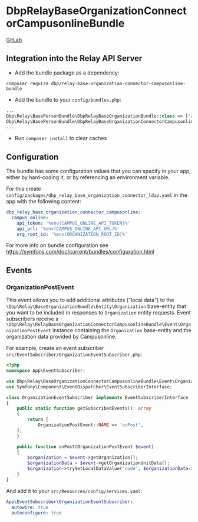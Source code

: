 # DbpRelayBaseOrganizationConnectorCampusonlineBundle
[GitLab](https://gitlab.tugraz.at/dbp/relay/dbp-relay-base-organization-connector-campusonline-bundle)


## Integration into the Relay API Server

* Add the bundle package as a dependency:

```
composer require dbp/relay-base-organization-connector-campusonline-bundle
```

* Add the bundle to your `config/bundles.php`:

```php
...
Dbp\Relay\BasePersonBundle\DbpRelayBaseOrganizationBundle::class => ['all' => true],
Dbp\Relay\BasePersonBundle\DbpRelayBaseOrganizationConnectorCampusonlineBundle::class => ['all' => true],
...
```

* Run `composer install` to clear caches

## Configuration

The bundle has some configuration values that you can specify in your
app, either by hard-coding it, or by referencing an environment variable.

For this create `config/packages/dbp_relay_base_organization_connector_ldap.yaml` in the app with the following
content:

```yaml
dbp_relay_base_organization_connector_campusonline:
  campus_online:
    api_token: '%env(CAMPUS_ONLINE_API_TOKEN)%'
    api_url: '%env(CAMPUS_ONLINE_API_URL)%'
    org_root_id: '%env(ORGANIZATION_ROOT_ID)%'
```

For more info on bundle configuration see
https://symfony.com/doc/current/bundles/configuration.html

## Events

### OrganizationPostEvent

This event allows you to add additional attributes ("local data") to the `\Dbp\Relay\BaseOrganizationBundle\Entity\Organization` base-entity that you want to be included in responses to `Organization` entity requests.
Event subscribers receive a `\Dbp\Relay\RelayBaseOrganizationConnectorCampusonlineBundle\Event\OrganizationPostEvent` instance containing the `Organization` base-entity and the organization data provided by Campusonline.

For example, create an event subscriber `src/EventSubscriber/OrganizationEventSubscriber.php`:

```php
<?php
namespace App\EventSubscriber;

use Dbp\Relay\BaseOrganizationConnectorCampusonlineBundle\Event\OrganizationPostEvent;
use Symfony\Component\EventDispatcher\EventSubscriberInterface;

class OrganizationEventSubscriber implements EventSubscriberInterface
{
    public static function getSubscribedEvents(): array
    {
        return [
            OrganizationPostEvent::NAME => 'onPost',
    ];
    }

    public function onPost(OrganizationPostEvent $event)
    {
        $organization = $event->getOrganization();
        $organizationData = $event->getOrganizationUnitData();
        $organization->trySetLocalDataValue('code', $organizationData->getCode());
    }
}
```

And add it to your `src/Resources/config/services.yaml`:

```yaml
App\EventSubscriber\OrganizationEventSubscriber:
  autowire: true
  autoconfigure: true
```